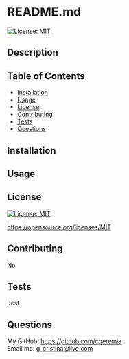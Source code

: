 # README.md
  
  [![License: MIT](https://img.shields.io/badge/License-MIT-yellow.svg)](https://opensource.org/licenses/MIT)

  ## Description

 

  ## Table of Contents

  * [Installation](#installation)
  * [Usage](#usage)
  * [License](#license)
  * [Contributing](#contributing)
  * [Tests](#tests)
  * [Questions](#questions)

  ## Installation

  

  ## Usage

  

  ## License

  [![License: MIT](https://img.shields.io/badge/License-MIT-yellow.svg)](https://opensource.org/licenses/MIT)
  
  https://opensource.org/licenses/MIT 
    

  ## Contributing
  
  No
  
  ## Tests
  Jest 

  ## Questions
  My GitHub: https://github.com/cgeremia <br>
  Email me: g_cristina@live.com
  
  
  